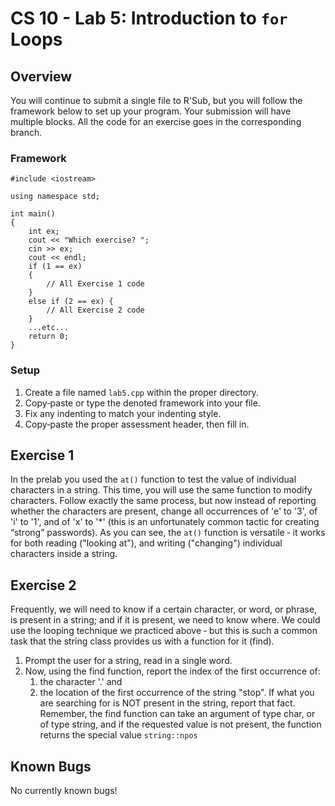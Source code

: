 # CS 10 - Lab 5: Introduction to `for` Loops

## Overview
You will continue to submit a single file to R'Sub, but you will follow the framework below to set up your program.
Your submission will have multiple blocks. All the code for an exercise goes in the corresponding branch.

### Framework
```
#include <iostream>

using namespace std;

int main()
{
    int ex;
    cout << "Which exercise? ";
    cin >> ex;
    cout << endl;
    if (1 == ex)
    {
        // All Exercise 1 code
    }
    else if (2 == ex) {
        // All Exercise 2 code
    }
    ...etc...
    return 0;
}
```

### Setup
1. Create a file named `lab5.cpp` within the proper directory.
2. Copy‐paste or type the denoted framework into your file.
3. Fix any indenting to match your indenting style.
4. Copy‐paste the proper assessment header, then fill in.

## Exercise 1
In the prelab you used the `at()` function to test the value of individual characters in a string. This time, you will use the same function to modify characters.
Follow exactly the same process, but now instead of reporting whether the characters are present, change all occurrences of 'e' to '3', of 'i' to '1', and of 'x' to '\*' (this is an unfortunately common tactic for creating “strong” passwords).
As you can see, the `at()` function is versatile ‐ it works for both reading ("looking at"), and writing ("changing") individual characters inside a string.

## Exercise 2
Frequently, we will need to know if a certain character, or word, or phrase, is present in a string; and if it is present, we need to know where. We could use the looping technique we practiced above ‐ but this is such a common task that the string class provides us with a function for it (find).
1. Prompt the user for a string, read in a single word.
2. Now, using the find function, report the index of the first occurrence of:
    1. the character '.' and
    2. the location of the first occurrence of the string "stop".
If what you are searching for is NOT present in the string, report that fact.
Remember, the find function can take an argument of type char, or of type string, and if the requested value is not present, the function returns the special value `string::npos`

## Known Bugs
No currently known bugs!
